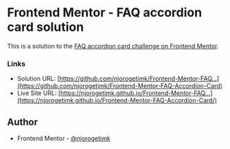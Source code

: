 # Frontend Mentor - FAQ accordion card solution

This is a solution to the [FAQ accordion card challenge on Frontend Mentor](https://www.frontendmentor.io/challenges/faq-accordion-card-XlyjD0Oam).

### Links

- Solution URL: [https://github.com/njorogetimk/Frontend-Mentor-FAQ...](https://github.com/njorogetimk/Frontend-Mentor-FAQ-Accordion-Card)
- Live Site URL: [https://njorogetimk.github.io/Frontend-Mentor-FAQ...](https://njorogetimk.github.io/Frontend-Mentor-FAQ-Accordion-Card/)

## Author

- Frontend Mentor - [@njorogetimk](https://www.frontendmentor.io/profile/njorogetimk)
